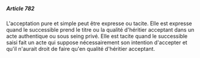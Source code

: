 ##### Article 782

L'acceptation pure et simple peut être expresse ou tacite. Elle est expresse quand le successible prend le titre ou la qualité d'héritier acceptant dans un acte authentique ou sous seing privé. Elle est tacite quand le successible saisi fait un acte qui suppose nécessairement son intention d'accepter et qu'il n'aurait droit de faire qu'en qualité d'héritier acceptant.

